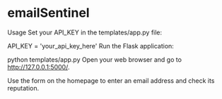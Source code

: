 # emailSentinel

Usage
Set your API_KEY in the templates/app.py file:

API_KEY = 'your_api_key_here'
Run the Flask application:

python templates/app.py
Open your web browser and go to http://127.0.0.1:5000/.

Use the form on the homepage to enter an email address and check its reputation.
